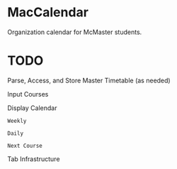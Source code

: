 MacCalendar
===========

Organization calendar for McMaster students.


TODO
==========
Parse, Access, and Store Master Timetable (as needed)

Input Courses 

Display Calendar

    Weekly

    Daily

    Next Course

Tab Infrastructure


